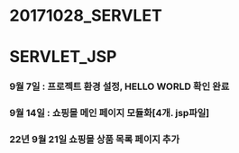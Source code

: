 # 20171028_SERVLET
# SERVLET_JSP
### 9월 7일 : 프로젝트 환경 설정,  HELLO WORLD 확인 완료
### 9월 14일 : 쇼핑몰 메인 페이지 모듈화[4개. jsp파일]
### 22년 9월 21일 쇼핑몰 상품 목록 페이지 추가
